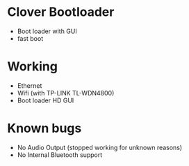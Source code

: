 # Clover Bootloader
* Boot loader with GUI
* fast boot


# Working
* Ethernet
* Wifi (with TP-LINK TL-WDN4800)
* Boot loader HD GUI


# Known bugs
* No Audio Output (stopped working for unknown reasons)
* No Internal Bluetooth support
